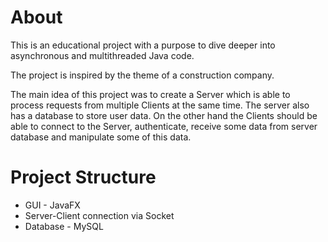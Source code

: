 # About

This is an educational project with a purpose to dive deeper into asynchronous and multithreaded Java code.

The project is inspired by the theme of a construction company.

The main idea of this project was to create a Server which is able to process requests from multiple Clients at the same time. The server also has a database to store user data. On the other hand the Clients should be able to connect to the Server, authenticate, receive some data from server database and manipulate some of this data.

# Project Structure

- GUI - JavaFX
- Server-Client connection via Socket
- Database - MySQL
